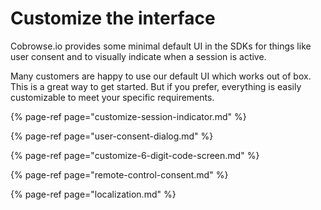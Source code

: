 # Customize the interface

Cobrowse.io provides some minimal default UI in the SDKs for things like user consent and to visually indicate when a session is active.

Many customers are happy to use our default UI which works out of box. This is a great way to get started. But if you prefer, everything is easily customizable to meet your specific requirements.

{% page-ref page="customize-session-indicator.md" %}

{% page-ref page="user-consent-dialog.md" %}



{% page-ref page="customize-6-digit-code-screen.md" %}

{% page-ref page="remote-control-consent.md" %}

{% page-ref page="localization.md" %}



